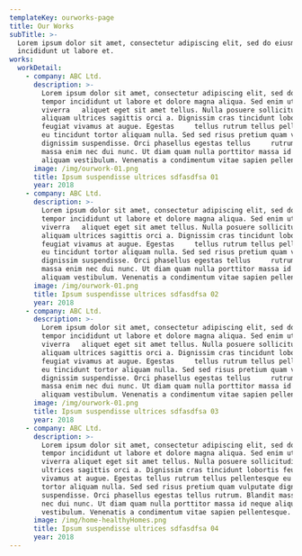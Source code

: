 ```yaml
---
templateKey: ourworks-page
title: Our Works
subTitle: >-
  Lorem ipsum dolor sit amet, consectetur adipiscing elit, sed do eiusmod tempor
  incididunt ut labore et.
works:
  workDetail:
    - company: ABC Ltd.
      description: >-
        Lorem ipsum dolor sit amet, consectetur adipiscing elit, sed do eiusmod
        tempor incididunt ut labore et dolore magna aliqua. Sed enim ut sem
        viverra   aliquet eget sit amet tellus. Nulla posuere sollicitudin
        aliquam ultrices sagittis orci a. Dignissim cras tincidunt lobortis
        feugiat vivamus at augue. Egestas     tellus rutrum tellus pellentesque
        eu tincidunt tortor aliquam nulla. Sed sed risus pretium quam vulputate
        dignissim suspendisse. Orci phasellus egestas tellus     rutrum. Blandit
        massa enim nec dui nunc. Ut diam quam nulla porttitor massa id neque
        aliquam vestibulum. Venenatis a condimentum vitae sapien pellentesque.
      image: /img/ourwork-01.png
      title: Ipsum suspendisse ultrices sdfasdfsa 01
      year: 2018
    - company: ABC Ltd.
      description: >-
        Lorem ipsum dolor sit amet, consectetur adipiscing elit, sed do eiusmod
        tempor incididunt ut labore et dolore magna aliqua. Sed enim ut sem
        viverra   aliquet eget sit amet tellus. Nulla posuere sollicitudin
        aliquam ultrices sagittis orci a. Dignissim cras tincidunt lobortis
        feugiat vivamus at augue. Egestas     tellus rutrum tellus pellentesque
        eu tincidunt tortor aliquam nulla. Sed sed risus pretium quam vulputate
        dignissim suspendisse. Orci phasellus egestas tellus     rutrum. Blandit
        massa enim nec dui nunc. Ut diam quam nulla porttitor massa id neque
        aliquam vestibulum. Venenatis a condimentum vitae sapien pellentesque.
      image: /img/ourwork-01.png
      title: Ipsum suspendisse ultrices sdfasdfsa 02
      year: 2018
    - company: ABC Ltd.
      description: >-
        Lorem ipsum dolor sit amet, consectetur adipiscing elit, sed do eiusmod
        tempor incididunt ut labore et dolore magna aliqua. Sed enim ut sem
        viverra   aliquet eget sit amet tellus. Nulla posuere sollicitudin
        aliquam ultrices sagittis orci a. Dignissim cras tincidunt lobortis
        feugiat vivamus at augue. Egestas     tellus rutrum tellus pellentesque
        eu tincidunt tortor aliquam nulla. Sed sed risus pretium quam vulputate
        dignissim suspendisse. Orci phasellus egestas tellus     rutrum. Blandit
        massa enim nec dui nunc. Ut diam quam nulla porttitor massa id neque
        aliquam vestibulum. Venenatis a condimentum vitae sapien pellentesque.
      image: /img/ourwork-01.png
      title: Ipsum suspendisse ultrices sdfasdfsa 03
      year: 2018
    - company: ABC Ltd.
      description: >-
        Lorem ipsum dolor sit amet, consectetur adipiscing elit, sed do eiusmod
        tempor incididunt ut labore et dolore magna aliqua. Sed enim ut sem
        viverra aliquet eget sit amet tellus. Nulla posuere sollicitudin aliquam
        ultrices sagittis orci a. Dignissim cras tincidunt lobortis feugiat
        vivamus at augue. Egestas tellus rutrum tellus pellentesque eu tincidunt
        tortor aliquam nulla. Sed sed risus pretium quam vulputate dignissim
        suspendisse. Orci phasellus egestas tellus rutrum. Blandit massa enim
        nec dui nunc. Ut diam quam nulla porttitor massa id neque aliquam
        vestibulum. Venenatis a condimentum vitae sapien pellentesque.
      image: /img/home-healthyHomes.png
      title: Ipsum suspendisse ultrices sdfasdfsa 04
      year: 2018
---
```


